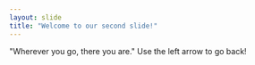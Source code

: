 ```yaml
---
layout: slide
title: "Welcome to our second slide!"
---
```

"Wherever you go, there you are."
Use the left arrow to go back!
